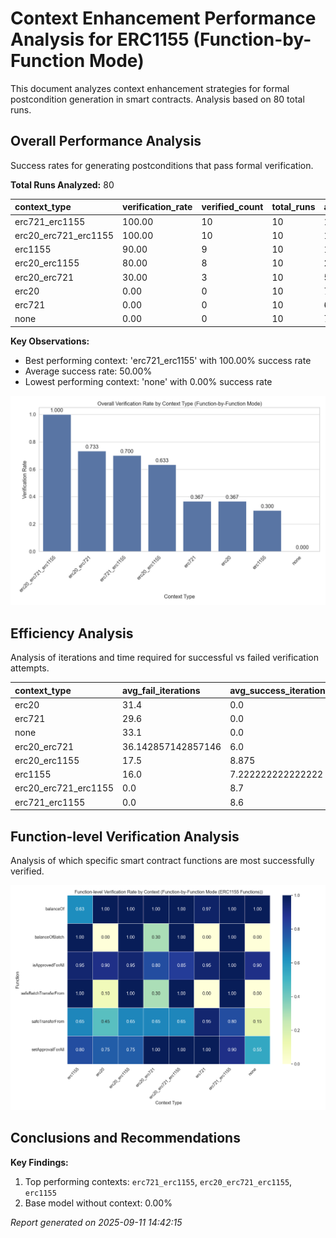 # Context Enhancement Performance Analysis for ERC1155 (Function-by-Function Mode)

This document analyzes context enhancement strategies for formal postcondition generation in smart contracts. Analysis based on 80 total runs.

## Overall Performance Analysis

Success rates for generating postconditions that pass formal verification.

**Total Runs Analyzed:** 80

| context_type         | verification_rate | verified_count | total_runs | avg_time           | avg_iterations |
| :------------------- | :---------------- | :------------- | :--------- | :----------------- | :------------- |
| erc721_erc1155       | 100.00            | 10             | 10         | 174.54264001846315 | 8.6            |
| erc20_erc721_erc1155 | 100.00            | 10             | 10         | 178.51760411262512 | 8.7            |
| erc1155              | 90.00             | 9              | 10         | 164.22338471412658 | 8.1            |
| erc20_erc1155        | 80.00             | 8              | 10         | 213.80932102203369 | 10.6           |
| erc20_erc721         | 30.00             | 3              | 10         | 578.6858938217163  | 27.1           |
| erc20                | 0.00              | 0              | 10         | 711.0509649515152  | 31.4           |
| erc721               | 0.00              | 0              | 10         | 646.977520775795   | 29.6           |
| none                 | 0.00              | 0              | 10         | 788.6456270694732  | 33.1           |

**Key Observations:**

- Best performing context: 'erc721_erc1155' with 100.00% success rate
- Average success rate: 50.00%
- Lowest performing context: 'none' with 0.00% success rate

![Overall Verification Rates](verification_rates.png)

## Efficiency Analysis

Analysis of iterations and time required for successful vs failed verification attempts.

| context_type         | avg_fail_iterations | avg_success_iterations | avg_fail_time     | avg_success_time   | fail_rate |
| :------------------- | :------------------ | :--------------------- | :---------------- | :----------------- | :-------- |
| erc20                | 31.4                | 0.0                    | 711.0509649515152 | 0.0                | 100.00    |
| erc721               | 29.6                | 0.0                    | 646.977520775795  | 0.0                | 100.00    |
| none                 | 33.1                | 0.0                    | 788.6456270694732 | 0.0                | 100.00    |
| erc20_erc721         | 36.142857142857146  | 6.0                    | 776.3519785744803 | 117.46502939860027 | 70.00     |
| erc20_erc1155        | 17.5                | 8.875                  | 371.6934245824814 | 174.33829513192177 | 20.00     |
| erc1155              | 16.0                | 7.222222222222222      | 268.9300618171692 | 152.5893094804552  | 10.00     |
| erc20_erc721_erc1155 | 0.0                 | 8.7                    | 0.0               | 178.51760411262512 | 0.00      |
| erc721_erc1155       | 0.0                 | 8.6                    | 0.0               | 174.54264001846315 | 0.00      |

## Function-level Verification Analysis

Analysis of which specific smart contract functions are most successfully verified.

![Function Verification Rates](function_verification.png)

## Conclusions and Recommendations

**Key Findings:**

1. Top performing contexts: `erc721_erc1155`, `erc20_erc721_erc1155`, `erc1155`
2. Base model without context: 0.00%

_Report generated on 2025-09-11 14:42:15_
